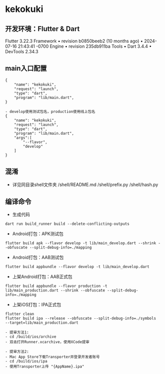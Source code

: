 # kekokuki

## 开发环境：Flutter & Dart
Flutter 3.22.3
Framework • revision b0850beeb2 (10 months ago) • 2024-07-16 21:43:41 -0700
Engine • revision 235db911ba
Tools • Dart 3.4.4 • DevTools 2.34.3

## main入口配置
``` iOS:
{
    "name": "kekokuki",
    "request": "launch",
    "type": "dart",
    "program": "lib/main.dart",
}
```
``` Android:
- develop使用测试包名，production使用线上包名
{
    "name": "kekokuki",
    "request": "launch",
    "type": "dart",
    "program": "lib/main.dart",
    "args":[
        "--flavor",
        "develop"
    ]
}
```


## 混淆
- 详见同目录shell文件夹
/shell/README.md
/shell/prefix.py
/shell/hash.py

## 编译命令

- 生成代码
``` shell
dart run build_runner build --delete-conflicting-outputs
```

- Android打包：APK测试包
```shell
flutter build apk --flavor develop -t lib/main_develop.dart --shrink --obfuscate --split-debug-info=./mapping
```

- Android打包：AAB测试包
```shell
flutter build appbundle --flavor develop -t lib/main_develop.dart
```

- 上架Android打包：AAB正式包
```shell
flutter build appbundle --flavor production -t lib/main_production.dart --shrink --obfuscate --split-debug-info=./mapping
```

- 上架iOS打包：IPA正式包
```shell
flutter clean
flutter build ipa --release --obfuscate --split-debug-info=./symbols  --target=lib/main_production.dart 

- 提审方法1: 
- cd /build/ios/archive
- 双击打开Runner.xcarchive，使用XCode提审

- 提审方法2:
- Mac App Store下载Transporter并登录开发者账号
- cd /build/ios/ipa
- 使用Transporter上传 "{AppName}.ipa"

```